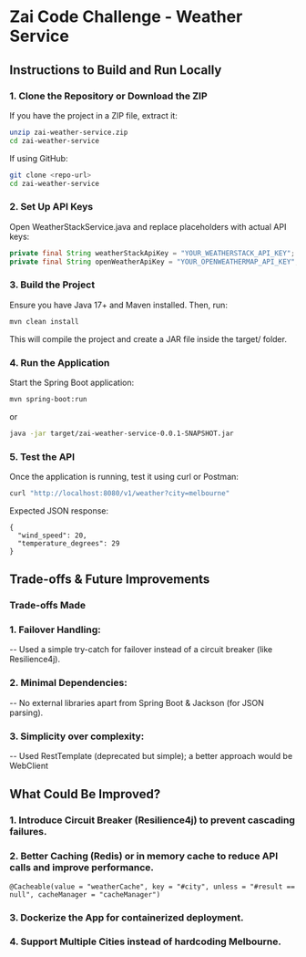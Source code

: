 # Zai Code Challenge - Weather Service

## Instructions to Build and Run Locally

### 1. Clone the Repository or Download the ZIP  
If you have the project in a ZIP file, extract it:  
```sh
unzip zai-weather-service.zip
cd zai-weather-service
```
If using GitHub:
```sh
git clone <repo-url>
cd zai-weather-service
```
### 2. Set Up API Keys
Open WeatherStackService.java and replace placeholders with actual API keys:
```java
private final String weatherStackApiKey = "YOUR_WEATHERSTACK_API_KEY";
private final String openWeatherApiKey = "YOUR_OPENWEATHERMAP_API_KEY";
```
### 3. Build the Project
Ensure you have Java 17+ and Maven installed. Then, run:
```sh
mvn clean install
```
This will compile the project and create a JAR file inside the target/ folder.
### 4. Run the Application
Start the Spring Boot application:
```sh
mvn spring-boot:run
```
or
```sh
java -jar target/zai-weather-service-0.0.1-SNAPSHOT.jar
```
### 5. Test the API
Once the application is running, test it using curl or Postman:
```sh
curl "http://localhost:8080/v1/weather?city=melbourne"
```
Expected JSON response:
```
{
  "wind_speed": 20,
  "temperature_degrees": 29
}
```

## Trade-offs & Future Improvements
### Trade-offs Made
### 1. Failover Handling: 
-- Used a simple try-catch for failover instead of a circuit breaker (like Resilience4j).
### 2. Minimal Dependencies:
-- No external libraries apart from Spring Boot & Jackson (for JSON parsing).
### 3. Simplicity over complexity:
-- Used RestTemplate (deprecated but simple); a better approach would be WebClient

## What Could Be Improved?
### 1. Introduce Circuit Breaker (Resilience4j) to prevent cascading failures.
### 2. Better Caching (Redis) or in memory cache to reduce API calls and improve performance.
```@Cacheable(value = "weatherCache", key = "#city", unless = "#result == null", cacheManager = "cacheManager")```
### 3. Dockerize the App for containerized deployment.
### 4. Support Multiple Cities instead of hardcoding Melbourne.
